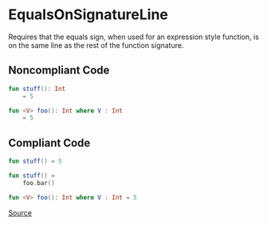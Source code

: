 # EqualsOnSignatureLine

Requires that the equals sign, when used for an expression style function, is on the same line as the
rest of the function signature.

## Noncompliant Code

```kotlin
fun stuff(): Int
    = 5

fun <V> foo(): Int where V : Int
    = 5
```
## Compliant Code

```kotlin
fun stuff() = 5

fun stuff() =
    foo.bar()

fun <V> foo(): Int where V : Int = 5
```

[Source](https://detekt.github.io/detekt/style.html#equalsonsignatureline)
